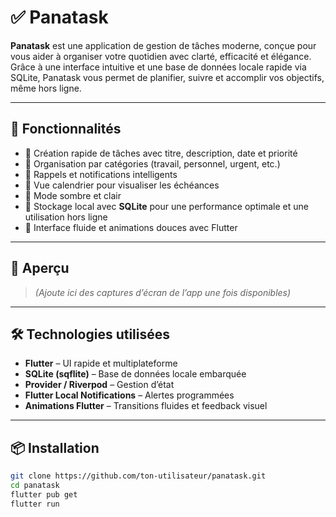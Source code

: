 # ✅ Panatask

**Panatask** est une application de gestion de tâches moderne, conçue pour vous aider à organiser votre quotidien avec clarté, efficacité et élégance. Grâce à une interface intuitive et une base de données locale rapide via SQLite, Panatask vous permet de planifier, suivre et accomplir vos objectifs, même hors ligne.

---

## 🚀 Fonctionnalités

- 📝 Création rapide de tâches avec titre, description, date et priorité
- 📂 Organisation par catégories (travail, personnel, urgent, etc.)
- 🔔 Rappels et notifications intelligents
- 📅 Vue calendrier pour visualiser les échéances
- 🌙 Mode sombre et clair
- 💾 Stockage local avec **SQLite** pour une performance optimale et une utilisation hors ligne
- 🧘 Interface fluide et animations douces avec Flutter

---

## 📸 Aperçu

> *(Ajoute ici des captures d’écran de l’app une fois disponibles)*

---

## 🛠️ Technologies utilisées

- **Flutter** – UI rapide et multiplateforme
- **SQLite (sqflite)** – Base de données locale embarquée
- **Provider / Riverpod** – Gestion d’état
- **Flutter Local Notifications** – Alertes programmées
- **Animations Flutter** – Transitions fluides et feedback visuel

---

## 📦 Installation

```bash
git clone https://github.com/ton-utilisateur/panatask.git
cd panatask
flutter pub get
flutter run